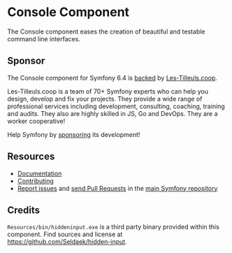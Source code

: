 # Console Component

The Console component eases the creation of beautiful and testable command line
interfaces.

## Sponsor

The Console component for Symfony 6.4 is [backed][1] by [Les-Tilleuls.coop][2].

Les-Tilleuls.coop is a team of 70+ Symfony experts who can help you design, develop and
fix your projects. They provide a wide range of professional services including development,
consulting, coaching, training and audits. They also are highly skilled in JS, Go and DevOps.
They are a worker cooperative!

Help Symfony by [sponsoring][3] its development!

## Resources

- [Documentation](https://symfony.com/doc/current/components/console.html)
- [Contributing](https://symfony.com/doc/current/contributing/index.html)
- [Report issues](https://github.com/symfony/symfony/issues) and
  [send Pull Requests](https://github.com/symfony/symfony/pulls)
  in the [main Symfony repository](https://github.com/symfony/symfony)

## Credits

`Resources/bin/hiddeninput.exe` is a third party binary provided within this
component. Find sources and license at https://github.com/Seldaek/hidden-input.

[1]: https://symfony.com/backers
[2]: https://les-tilleuls.coop
[3]: https://symfony.com/sponsor
